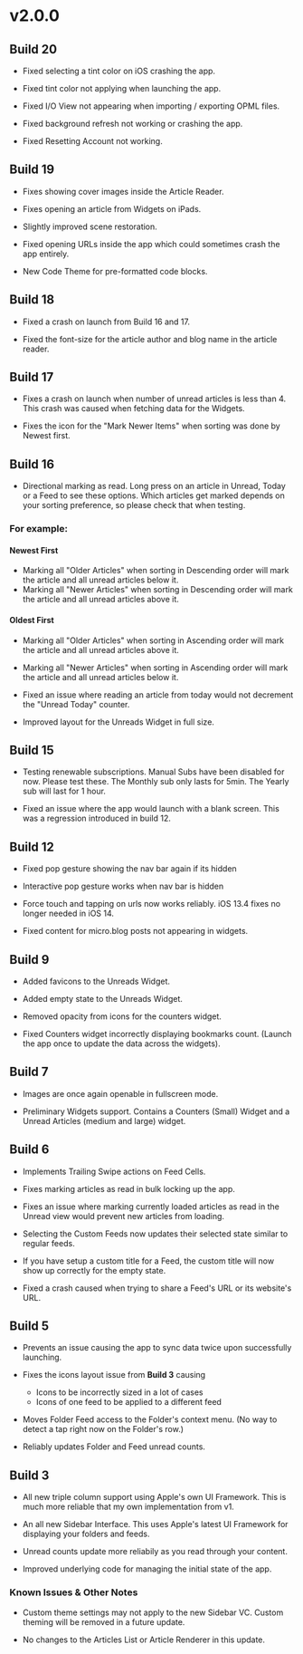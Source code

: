 # v2.0.0

## Build 20 

- Fixed selecting a tint color on iOS crashing the app. 

- Fixed tint color not applying when launching the app. 

- Fixed I/O View not appearing when importing / exporting OPML files.

- Fixed background refresh not working or crashing the app. 

- Fixed Resetting Account not working. 

## Build 19

- Fixes showing cover images inside the Article Reader. 

- Fixes opening an article from Widgets on iPads.

- Slightly improved scene restoration. 

- Fixed opening URLs inside the app which could sometimes crash the app entirely. 

- New Code Theme for pre-formatted code blocks. 

## Build 18

- Fixed a crash on launch from Build 16 and 17. 

- Fixed the font-size for the article author and blog name in the article reader. 

## Build 17

- Fixes a crash on launch when number of unread articles is less than 4. This crash was caused when fetching data for the Widgets. 

- Fixes the icon for the "Mark Newer Items" when sorting was done by Newest first. 

##  Build 16
 
 - Directional marking as read. Long press on an article in Unread, Today or a Feed to see these options. Which articles get marked depends on your sorting preference, so please check that when testing.
 
### For example:   

#### Newest First

- Marking all "Older Articles" when sorting in Descending order will mark the article and all unread articles below it. 
- Marking all "Newer Articles" when sorting in Descending order will mark the article and all unread articles above it. 

#### Oldest First 
- Marking all "Older Articles" when sorting in Ascending order will mark the article and all unread articles above it. 
- Marking all "Newer Articles" when sorting in Ascending order will mark the article and all unread articles below it. 

- Fixed an issue where reading an article from today would not decrement the "Unread Today" counter. 

- Improved layout for the Unreads Widget in full size. 

## Build 15

- Testing renewable subscriptions. Manual Subs have been disabled for now. Please test these. The Monthly sub only lasts for 5min. The Yearly sub will last for 1 hour. 

- Fixed an issue where the app would launch with a blank screen. This was a regression introduced in build 12. 

## Build 12
- Fixed pop gesture showing the nav bar again if its hidden

- Interactive pop gesture works when nav bar is hidden

- Force touch and tapping on urls now works reliably. iOS 13.4 fixes no longer needed in iOS 14. 

- Fixed content for micro.blog posts not appearing in widgets.

## Build 9

- Added favicons to the Unreads Widget. 

- Added empty state to the Unreads Widget.

- Removed opacity from icons for the counters widget.

- Fixed Counters widget incorrectly displaying bookmarks count. (Launch the app once to update the data across the widgets).

## Build 7

- Images are once again openable in fullscreen mode.

- Preliminary Widgets support. Contains a Counters (Small) Widget and a Unread Articles (medium and large) widget. 

## Build 6

- Implements Trailing Swipe actions on Feed Cells.

- Fixes marking articles as read in bulk locking up the app. 

- Fixes an issue where marking currently loaded articles as read in the Unread view would prevent new articles from loading.  

- Selecting the Custom Feeds now updates their selected state similar to regular feeds. 

- If you have setup a custom title for a Feed, the custom title will now show up correctly for the empty state. 

- Fixed a crash caused when trying to share a Feed's URL or its website's URL.

## Build 5

- Prevents an issue causing the app to sync data twice upon successfully launching. 

- Fixes the icons layout issue from **Build 3** causing   
    - Icons to be incorrectly sized in a lot of cases 
    - Icons of one feed to be applied to a different feed 

- Moves Folder Feed access to the Folder's context menu. (No way to detect a tap right now on the Folder's row.)

- Reliably updates Folder and Feed unread counts. 

## Build 3

- All new triple column support using Apple's own UI Framework. This is much more reliable that my own implementation from v1. 

- An all new Sidebar Interface. This uses Apple's latest UI Framework for displaying your folders and feeds. 

- Unread counts update more reliabily as you read through your content. 

- Improved underlying code for managing the initial state of the app. 

### Known Issues & Other Notes

- Custom theme settings may not apply to the new Sidebar VC. Custom theming will be removed in a future update. 

- No changes to the Articles List or Article Renderer in this update.  

